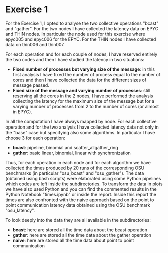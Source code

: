 # Exercise 1

For the Exercise 1, I opted to analyse the two collective operations "bcast" and "gather". For the two nodes
I have collected the latency data on EPYC and THIN nodes. In particular the node used for this exercise where
epyc005 and epyc006 for the EPYC. For the THIN nodes I have collected data on thin006 and thin007.

For each operation and for each couple of nodes, I have reserved entirely the two codes and then I have studied
the latency in two situations:

- **Fixed number of processes but varying size of the message**: in this first analysis I have fixed the number of
process equal to the number of cores and then I have collected the data for the different sizes of message passed.
- **Fixed size of the message and varying number of processes**: still reserving all the cores in the 2 nodes, I have
performed the analysis collecting the latency for the maximum size of the message but for a varying number of processes
from 2 to the number of cores (or almost in EPYC).

In all the computation I have always mapped by node.
For each collective operation and for the two analysis I have collected latency data not only in the "base" case but specifying
also some algorithms. In particular I have choose 3 for each operation:

- **bcast**: pipeline, binomial and scatter_allgather_ring
- **gather**: basic linear, binomial, linear with synchronization

Thus, for each operation in each node and for each algorithm we have collected the times produced by 20 runs of the corresponding
OSU benchmarks (in particular "osu_bcast" and "osu_gather"). The data (obtained using bash scripts) were elaborated using some Python
 pipelines which codes are left inside the subdirectories. To transform the data in plots we have also used Python and you can find
 the commented results in the Python Notebook "times.ipynb" or inside the report. Inside this report the times are also confronted with
 the naive approach based on the point to point communication latency data obtained using the OSU benchmark "osu_latency".

To look deeply into the data they are all available in the subdirectories:

- **bcast**: here are stored all the time data about the bcast operation
- **gather**: here are stored all the time data about the gather operation
- **naive**: here are stored all the time data about point to point communication